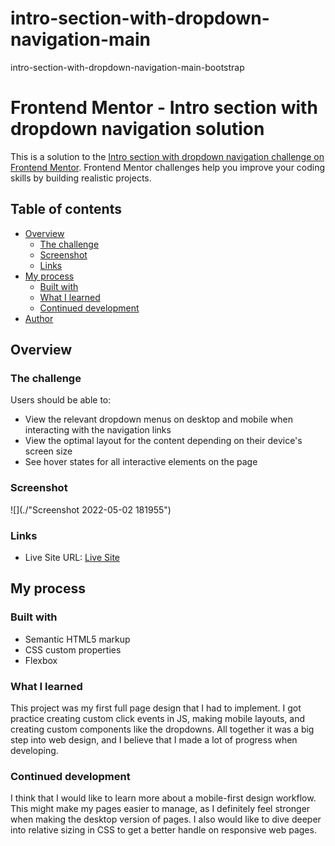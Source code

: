 # intro-section-with-dropdown-navigation-main
intro-section-with-dropdown-navigation-main-bootstrap
# Frontend Mentor - Intro section with dropdown navigation solution

This is a solution to the [Intro section with dropdown navigation challenge on Frontend Mentor](https://www.frontendmentor.io/challenges/intro-section-with-dropdown-navigation-ryaPetHE5). Frontend Mentor challenges help you improve your coding skills by building realistic projects. 

## Table of contents

- [Overview](#overview)
  - [The challenge](#the-challenge)
  - [Screenshot](#screenshot)
  - [Links](#links)
- [My process](#my-process)
  - [Built with](#built-with)
  - [What I learned](#what-i-learned)
  - [Continued development](#continued-development)
- [Author](#author)

## Overview

### The challenge

Users should be able to:

- View the relevant dropdown menus on desktop and mobile when interacting with the navigation links
- View the optimal layout for the content depending on their device's screen size
- See hover states for all interactive elements on the page

### Screenshot

![](./"Screenshot 2022-05-02 181955")

### Links

- Live Site URL: [Live Site](https://intro-section-using-bootstrap.netlify.app/)

## My process

### Built with

- Semantic HTML5 markup
- CSS custom properties
- Flexbox

### What I learned

This project was my first full page design that I had to implement. I got practice creating custom click events in JS, making mobile layouts, and creating custom components like the dropdowns. All together it was a big step into web design, and I believe that I made a lot of progress when developing.

### Continued development

I think that I would like to learn more about a mobile-first design workflow. This might make my pages easier to manage, as I definitely feel stronger when making the desktop version of pages. I also would like to dive deeper into relative sizing in CSS to get a better handle on responsive web pages.
